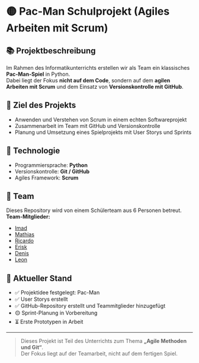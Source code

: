# 🟡 Pac-Man Schulprojekt (Agiles Arbeiten mit Scrum)

## 📚 Projektbeschreibung
Im Rahmen des Informatikunterrichts erstellen wir als Team ein klassisches **Pac-Man-Spiel** in Python.  
Dabei liegt der Fokus **nicht auf dem Code**, sondern auf dem **agilen Arbeiten mit Scrum** und dem Einsatz von **Versionskontrolle mit GitHub**.

## 🎯 Ziel des Projekts
- Anwenden und Verstehen von Scrum in einem echten Softwareprojekt
- Zusammenarbeit im Team mit GitHub und Versionskontrolle
- Planung und Umsetzung eines Spielprojekts mit User Storys und Sprints

## 🔧 Technologie
- Programmiersprache: **Python**
- Versionskontrolle: **Git / GitHub**
- Agiles Framework: **Scrum**

## 👥 Team
Dieses Repository wird von einem Schülerteam aus 6 Personen betreut.  
**Team-Mitglieder:**  
- [Imad](https://github.com/masterkreb)
- [Mathias](https://github.com/Lunyxium)
- [Ricardo](https://github.com/RiciYT)
- [Erisk](https://github.com/EriskReyes)
- [Denis](https://github.com/perdomodenis)
- [Leon](https://github.com/Neox-R)

## 📝 Aktueller Stand
- ✅ Projektidee festgelegt: Pac-Man  
- ✅ User Storys erstellt  
- ✅ GitHub-Repository erstellt und Teammitglieder hinzugefügt  
- 🟡 Sprint-Planung in Vorbereitung  
- ⏳ Erste Prototypen in Arbeit


---

> Dieses Projekt ist Teil des Unterrichts zum Thema **„Agile Methoden und Git“**.  
> Der Fokus liegt auf der Teamarbeit, nicht auf dem fertigen Spiel.
